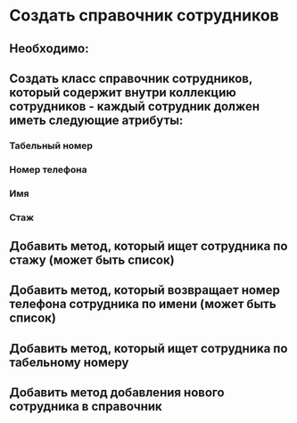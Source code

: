 # Создать справочник сотрудников
## Необходимо:
## Создать класс справочник сотрудников, который содержит внутри коллекцию сотрудников - каждый сотрудник должен иметь следующие атрибуты:
### Табельный номер
### Номер телефона
### Имя
### Стаж

## Добавить метод, который ищет сотрудника по стажу (может быть список)

## Добавить метод, который возвращает номер телефона сотрудника по имени (может быть список)

## Добавить метод, который ищет сотрудника по табельному номеру

## Добавить метод добавления нового сотрудника в справочник
